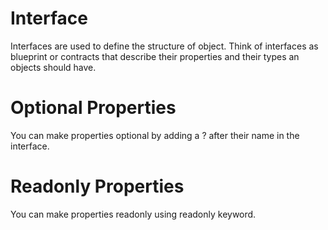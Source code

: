 # Interface
Interfaces are used to define the structure of object. Think of interfaces as blueprint or contracts that describe their properties and their types an objects should have.

# Optional Properties
You can make properties optional by adding a ? after their name in the interface.

# Readonly Properties
You can make properties readonly using readonly keyword.